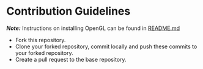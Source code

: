 # Contribution Guidelines
***Note:*** Instructions on installing OpenGL can be found in [README.md](https://github.com/utkarsh23/Graph-Plotter/blob/master/README.md)
* Fork this repository.
* Clone your forked repository, commit locally and push these commits to your forked repository.
* Create a pull request to the base repository.
